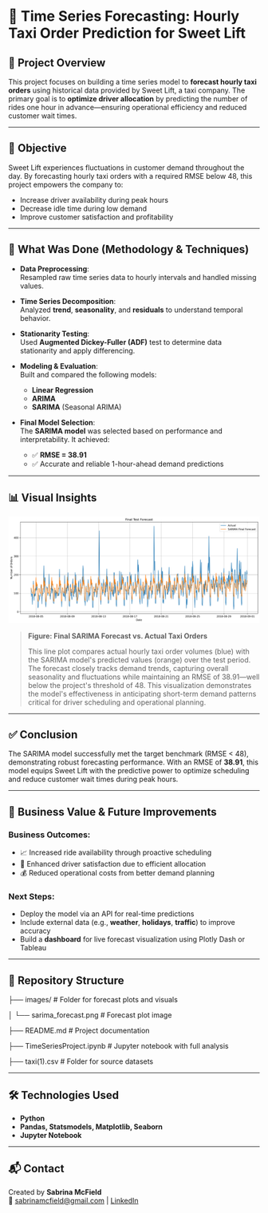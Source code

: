 # 🚕 Time Series Forecasting: Hourly Taxi Order Prediction for Sweet Lift

## 📌 Project Overview
This project focuses on building a time series model to **forecast hourly taxi orders** using historical data provided by Sweet Lift, a taxi company. The primary goal is to **optimize driver allocation** by predicting the number of rides one hour in advance—ensuring operational efficiency and reduced customer wait times.

---

## 🧠 Objective
Sweet Lift experiences fluctuations in customer demand throughout the day. By forecasting hourly taxi orders with a required RMSE below 48, this project empowers the company to:

- Increase driver availability during peak hours  
- Decrease idle time during low demand  
- Improve customer satisfaction and profitability

---

## 🔧 What Was Done (Methodology & Techniques)

- **Data Preprocessing**:  
  Resampled raw time series data to hourly intervals and handled missing values.

- **Time Series Decomposition**:  
  Analyzed **trend**, **seasonality**, and **residuals** to understand temporal behavior.

- **Stationarity Testing**:  
  Used **Augmented Dickey-Fuller (ADF)** test to determine data stationarity and apply differencing.

- **Modeling & Evaluation**:  
  Built and compared the following models:
  - **Linear Regression**
  - **ARIMA**
  - **SARIMA** (Seasonal ARIMA)

- **Final Model Selection**:  
  The **SARIMA model** was selected based on performance and interpretability. It achieved:
  - ✅ **RMSE = 38.91**
  - ✅ Accurate and reliable 1-hour-ahead demand predictions

---

## 📊 Visual Insights

<p align="center">
  <img src="images/sarima_forecast.png" width="600" alt="SARIMA Forecast Plot"/>
</p>

> **Figure: Final SARIMA Forecast vs. Actual Taxi Orders**
> 
> This line plot compares actual hourly taxi order volumes (blue) with the SARIMA model's predicted values (orange) over the test period. The forecast closely tracks demand trends, capturing overall seasonality and fluctuations while maintaining an RMSE of 38.91—well below the project's threshold of 48. This visualization demonstrates the model's effectiveness in anticipating short-term demand patterns critical for driver scheduling and operational planning.

---

## ✅ Conclusion

The SARIMA model successfully met the target benchmark (RMSE < 48), demonstrating robust forecasting performance. With an RMSE of **38.91**, this model equips Sweet Lift with the predictive power to optimize scheduling and reduce customer wait times during peak hours.

---

## 🚀 Business Value & Future Improvements

### Business Outcomes:
- 📈 Increased ride availability through proactive scheduling  
- 🚗 Enhanced driver satisfaction due to efficient allocation  
- 💰 Reduced operational costs from better demand planning

### Next Steps:
- Deploy the model via an API for real-time predictions  
- Include external data (e.g., **weather**, **holidays**, **traffic**) to improve accuracy  
- Build a **dashboard** for live forecast visualization using Plotly Dash or Tableau  

---

## 📁 Repository Structure

├── images/   # Folder for forecast plots and visuals

│ └── sarima_forecast.png   # Forecast plot image

├── README.md   # Project documentation

├── TimeSeriesProject.ipynb   # Jupyter notebook with full analysis

├── taxi(1).csv   # Folder for source datasets

---

## 🛠️ Technologies Used
- **Python**
- **Pandas, Statsmodels, Matplotlib, Seaborn**
- **Jupyter Notebook**

---

## 📬 Contact
Created by **Sabrina McField**  
📧 sabrinamcfield@gmail.com | [LinkedIn](https://www.linkedin.com/in/sabrinamcfield)



